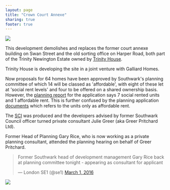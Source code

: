 ```yaml
---
layout: page
title: "Crown Court Annexe"
sharing: true
footer: true
---
```

![](http://www.london-se1.co.uk/news/imageuploads/1456933987_92.20.10.96.jpg)

This development demolishes and replaces the former court annexe building on Swan Street and the old sorting office on Harper Road, both part of the Trinity Newington Estate owned by [Trinity House](http://www.trinityhouse.co.uk).

Trinity House is developing the site in a joint venture with Galliard Homes.

Now proposals for 64 homes have been approved by Southwark's planning committee of which 14 will be classed as 'affordable', with eight of these let at 'social rent levels' and four to be offered on a shared ownership basis. However, the [planning report](http://moderngov.southwark.gov.uk/documents/s60061/Report%2025-29%20HARPER%20ROAD%20LONDON%20SE1%206AW%20AND%20CROWN%20COURT%20SWAN%20STREET%20LONDON%20SE1%201DF.pdf) for the application says 7 social rented units and 1 affordable rent. This is further confused by the planning application [documents](http://planbuild.southwark.gov.uk/documents/?GetDocument=%7b%7b%7b!fsYJfklt%2bk88AaxqWaadQQ%3d%3d!%7d%7d%7d) which refers to the units only as affordable rent. 

The [SCI](http://planbuild.southwark.gov.uk/documents/?GetDocument=%7b%7b%7b!OM1RJBZa%2fXsw9fS19F7TAw%3d%3d!%7d%7d%7d) was produced and the developers advised by former Southwark Council officer turned private consultant Julie Greer (aka Greer Pritchard Ltd). 

Former Head of Planning Gary Rice, who is now working as a private planning consultant, attended the planning hearing on behalf of Greer Pritchard. 

<blockquote class="twitter-tweet" data-lang="en"><p lang="en" dir="ltr">Former Southwark head of development management Gary Rice back at planning committee tonight - appearing as consultant for applicant</p>&mdash; London SE1 (@se1) <a href="https://twitter.com/se1/status/704768303969996800">March 1, 2016</a></blockquote>
<script async src="//platform.twitter.com/widgets.js" charset="utf-8"></script>

![](http://crappistmartin.github.io/images/crowncourtannexe.png)
